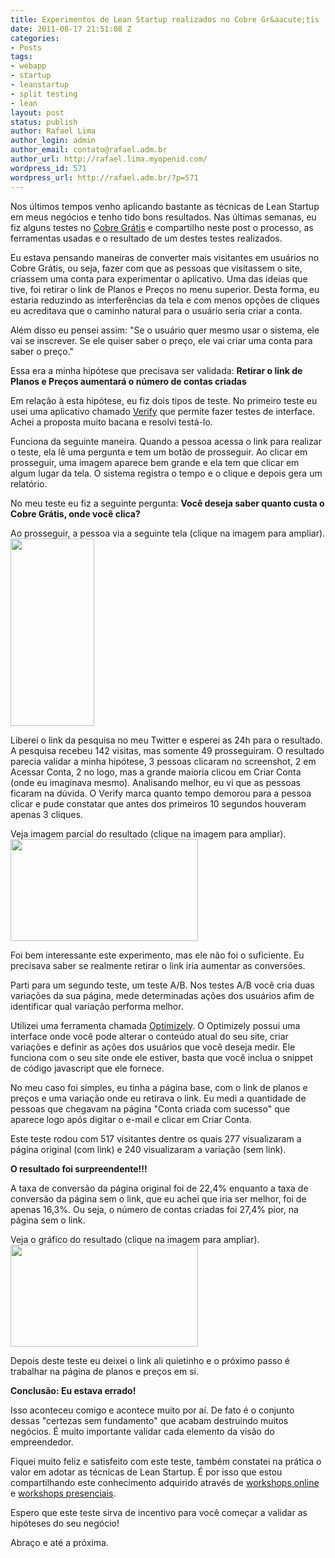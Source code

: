 ```yaml
---
title: Experimentos de Lean Startup realizados no Cobre Gr&aacute;tis
date: 2011-08-17 21:51:08 Z
categories:
- Posts
tags:
- webapp
- startup
- leanstartup
- split testing
- lean
layout: post
status: publish
author: Rafael Lima
author_login: admin
author_email: contato@rafael.adm.br
author_url: http://rafael.lima.myopenid.com/
wordpress_id: 571
wordpress_url: http://rafael.adm.br/?p=571
---
```


Nos &uacute;ltimos tempos venho aplicando bastante as t&eacute;cnicas de Lean Startup em meus neg&oacute;cios e tenho tido bons resultados. Nas &uacute;ltimas semanas, eu fiz alguns testes no <a href="http://cobregratis.com.br">Cobre Gr&aacute;tis</a> e compartilho neste post o processo, as ferramentas usadas e o resultado de um destes testes realizados.

Eu estava pensando maneiras de converter mais visitantes em usu&aacute;rios no Cobre Gr&aacute;tis, ou seja, fazer com que as pessoas que visitassem o site, criassem uma conta para experimentar o aplicativo. Uma das ideias que tive, foi retirar o link de Planos e Pre&ccedil;os no menu superior. Desta forma, eu estaria reduzindo as interfer&ecirc;ncias da tela e com menos op&ccedil;&otilde;es de cliques eu acreditava que o caminho natural para o usu&aacute;rio seria criar a conta.

Al&eacute;m disso eu pensei assim: "Se o usu&aacute;rio quer mesmo usar o sistema, ele vai se inscrever. Se ele quiser saber o pre&ccedil;o, ele vai criar uma conta para saber o pre&ccedil;o."

Essa era a minha hip&oacute;tese que precisava ser validada:
<strong>Retirar o link de Planos e Pre&ccedil;os aumentar&aacute; o n&uacute;mero de contas criadas</strong>

Em rela&ccedil;&atilde;o &agrave; esta hip&oacute;tese, eu fiz dois tipos de teste. No primeiro teste eu usei uma aplicativo chamado <a href="http://verifyapp.com">Verify</a> que permite fazer testes de interface. Achei a proposta muito bacana e resolvi test&aacute;-lo.

Funciona da seguinte maneira. Quando a pessoa acessa o link para realizar o teste, ela l&ecirc; uma pergunta e tem um bot&atilde;o de prosseguir. Ao clicar em prosseguir, uma imagem aparece bem grande e ela tem que clicar em algum lugar da tela. O sistema registra o tempo e o clique e depois gera um relat&oacute;rio.

No meu teste eu fiz a seguinte pergunta:
<strong>Voc&ecirc; deseja saber quanto custa o Cobre Gr&aacute;tis, onde voc&ecirc; clica?</strong>

Ao prosseguir, a pessoa via a seguinte tela (clique na imagem para ampliar).
<a href="http://rafael.adm.br/wp-content/uploads/2011/08/cobregratis-sem-link.jpg"><img src="http://rafael.adm.br/wp-content/uploads/2011/08/cobregratis-sem-link-134x300.jpg" alt="" title="cobregratis-sem-link" width="134" height="300" class="aligncenter size-medium wp-image-573" /></a>

Liberei o link da pesquisa no meu Twitter e esperei as 24h para o resultado.
A pesquisa recebeu 142 visitas, mas somente 49 prosseguiram.
O resultado parecia validar a minha hip&oacute;tese, 3 pessoas clicaram no screenshot, 2 em Acessar Conta, 2 no logo, mas a grande maioria clicou em Criar Conta (onde eu imaginava mesmo).
Analisando melhor, eu vi que as pessoas ficaram na d&uacute;vida. O Verify marca quanto tempo demorou para a pessoa clicar e pude constatar que antes dos primeiros 10 segundos houveram apenas 3 cliques.

Veja imagem parcial do resultado (clique na imagem para ampliar).
<a href="http://rafael.adm.br/wp-content/uploads/2011/08/cobregratis-resultado-verify-leanstartup.png"><img src="http://rafael.adm.br/wp-content/uploads/2011/08/cobregratis-resultado-verify-leanstartup-300x163.png" alt="" title="cobregratis-resultado-verify-leanstartup" width="300" height="163" class="aligncenter size-medium wp-image-589" /></a>

Foi bem interessante este experimento, mas ele n&atilde;o foi o suficiente. Eu precisava saber se realmente retirar o link iria aumentar as convers&otilde;es.

Parti para um segundo teste, um teste A/B. Nos testes A/B voc&ecirc; cria duas varia&ccedil;&otilde;es da sua p&aacute;gina, mede determinadas a&ccedil;&otilde;es dos usu&aacute;rios afim de identificar qual varia&ccedil;&atilde;o performa melhor.

Utilizei uma ferramenta chamada <a href="http://optimizely.com">Optimizely</a>. O Optimizely possui uma interface onde voc&ecirc; pode alterar o conte&uacute;do atual do seu site, criar varia&ccedil;&otilde;es e definir as a&ccedil;&otilde;es dos usu&aacute;rios que voc&ecirc; deseja medir. Ele funciona com o seu site onde ele estiver, basta que voc&ecirc; inclua o snippet de c&oacute;digo javascript que ele fornece.

No meu caso foi simples, eu tinha a p&aacute;gina base, com o link de planos e pre&ccedil;os e uma varia&ccedil;&atilde;o onde eu retirava o link. Eu medi a quantidade de pessoas que chegavam na p&aacute;gina "Conta criada com sucesso" que aparece logo ap&oacute;s digitar o e-mail e clicar em Criar Conta.

Este teste rodou com 517 visitantes dentre os quais 277 visualizaram a p&aacute;gina original (com link) e 240 visualizaram a varia&ccedil;&atilde;o (sem link).

<strong>O resultado foi surpreendente!!!</strong>

A taxa de convers&atilde;o da p&aacute;gina original foi de 22,4% enquanto a taxa de convers&atilde;o da p&aacute;gina sem o link, que eu achei que iria ser melhor, foi de apenas 16,3%. Ou seja, o n&uacute;mero de contas criadas foi 27,4% pior, na p&aacute;gina sem o link.

Veja o gr&aacute;fico do resultado (clique na imagem para ampliar).
<a href="http://rafael.adm.br/wp-content/uploads/2011/08/cobregratis-resultado-teste-ab-leanstartup.png"><img src="http://rafael.adm.br/wp-content/uploads/2011/08/cobregratis-resultado-teste-ab-leanstartup-300x163.png" alt="" title="cobregratis-resultado-teste-ab-leanstartup" width="300" height="163" class="aligncenter size-medium wp-image-580" /></a>

Depois deste teste eu deixei o link ali quietinho e o pr&oacute;ximo passo &eacute; trabalhar na p&aacute;gina de planos e pre&ccedil;os em si.

<strong>Conclus&atilde;o: Eu estava errado!</strong>

Isso aconteceu comigo e acontece muito por a&iacute;. De fato &eacute; o conjunto dessas "certezas sem fundamento" que acabam destruindo muitos neg&oacute;cios. &Eacute; muito importante validar cada elemento da vis&atilde;o do empreendedor.

Fiquei muito feliz e satisfeito com este teste, tamb&eacute;m constatei na pr&aacute;tica o valor em adotar as t&eacute;cnicas de Lean Startup. &Eacute; por isso que estou compartilhando este conhecimento adquirido atrav&eacute;s de <a href="http://workshop.bootstrappers.com.br/">workshops online</a> e <a href="http://bit.ly/leanstartup-bsb">workshops presenciais</a>.

Espero que este teste sirva de incentivo para voc&ecirc; come&ccedil;ar a validar as hip&oacute;teses do seu neg&oacute;cio!

Abra&ccedil;o e at&eacute; a pr&oacute;xima.

